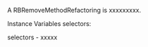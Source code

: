 A RBRemoveMethodRefactoring is xxxxxxxxx.Instance Variables	selectors:		<Object>selectors	- xxxxx